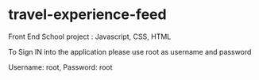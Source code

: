 # travel-experience-feed
Front End School project : Javascript, CSS, HTML

To Sign IN into the application please use root as username and password

Username: root,
Password: root
